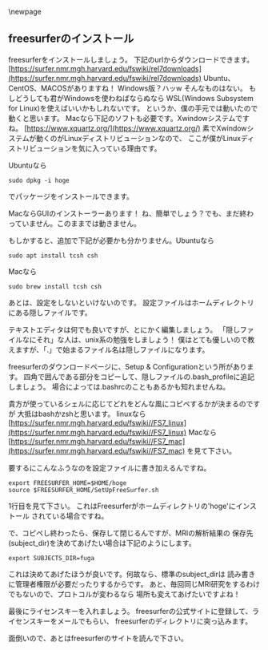 
\newpage
## freesurferのインストール
freesurferをインストールしましょう。
下記のurlからダウンロードできます。
[https://surfer.nmr.mgh.harvard.edu/fswiki/rel7downloads](https://surfer.nmr.mgh.harvard.edu/fswiki/rel7downloads)
Ubuntu、CentOS、MACOSがありますね！
Windows版？ハッw そんなものはない。
もしどうしても君がWindowsを使わねばならぬなら
WSL(Windows Subsystem for Linux)を使えばいいかもしれないです。
というか、僕の手元では動いたので動くと思います。
Macなら下記のソフトも必要です。Xwindowシステムですね。
[https://www.xquartz.org/](https://www.xquartz.org/)
素でXwindowシステムが動くのがLinuxディストリビューションなので、
ここが僕がLinuxディストリビューションを気に入っている理由です。

Ubuntuなら
```{frame=single}
sudo dpkg -i hoge
```
でパッケージをインストールできます。

MacならGUIのインストーラーあります！
ね、簡単でしょう？でも、まだ終わっていません。このままでは動きません。

もしかすると、追加で下記が必要かも分かりません。Ubuntuなら

```{frame=single}
sudo apt install tcsh csh
```

Macなら
```{frame=single}
sudo brew install tcsh csh
```

あとは、設定をしないといけないのです。
設定ファイルはホームディレクトリにある隠しファイルです。

テキストエディタは何でも良いですが、とにかく編集しましょう。
「隠しファイルなにそれ」な人は、unix系の勉強をしましょう！
僕はとても優しいので教えますが、「.」で始まるファイル名は隠しファイルになります。

freesurferのダウンロードページに、Setup & Configurationという所があります。
四角で囲んである部分をコピーして、隠しファイルの.bash_profileに追記しましょう。
場合によっては.bashrcのこともあるかも知れませんね。

貴方が使っているシェルに応じてどれをどんな風にコピペするかが決まるのですが
大抵はbashかzshと思います。
linuxなら
[https://surfer.nmr.mgh.harvard.edu/fswiki//FS7_linux](https://surfer.nmr.mgh.harvard.edu/fswiki//FS7_linux)
Macなら
[https://surfer.nmr.mgh.harvard.edu/fswiki//FS7_mac](https://surfer.nmr.mgh.harvard.edu/fswiki//FS7_mac)
を見て下さい。

要するにこんなふうなのを設定ファイルに書き加えるんですね。
```{frame=single}
export FREESURFER_HOME=$HOME/hoge
source $FREESURFER_HOME/SetUpFreeSurfer.sh
```

1行目を見て下さい。
これはFreesurferがホームディレクトリの'hoge'にインストール
されている場合ですね。

で、コピペし終わったら、保存して閉じるんですが、MRIの解析結果の
保存先(subject_dir)を決めてあげたい場合は下記のようにします。

```{frame=single}
export SUBJECTS_DIR=fuga
```

これは決めてあげたほうが良いです。何故なら、標準のsubject_dirは
読み書きに管理者権限が必要だったりするからです。
あと、毎回同じMRI研究をするわけでもないので、プロトコルが変わるなら
場所も変えてあげたいですよね！

最後にライセンスキーを入れましょう。
freesurferの公式サイトに登録して、ライセンスキーをメールでもらい、
freesurferのディレクトリに突っ込みます。

面倒いので、あとはfreesurferのサイトを読んで下さい。

